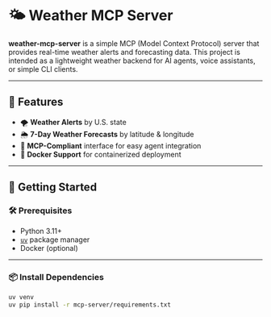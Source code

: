 # 🌤️ Weather MCP Server

**weather-mcp-server** is a simple MCP (Model Context Protocol) server that provides real-time weather alerts and forecasting data. This project is intended as a lightweight weather backend for AI agents, voice assistants, or simple CLI clients.

---

## 🧰 Features

- 🌪️ **Weather Alerts** by U.S. state
- 🌦️ **7-Day Weather Forecasts** by latitude & longitude
- 📡 **MCP-Compliant** interface for easy agent integration
- 🐳 **Docker Support** for containerized deployment

---

## 🚀 Getting Started

### 🛠 Prerequisites

- Python 3.11+
- [`uv`](https://astral.sh/uv/) package manager
- Docker (optional)

---

### 📦 Install Dependencies

```bash
uv venv
uv pip install -r mcp-server/requirements.txt
